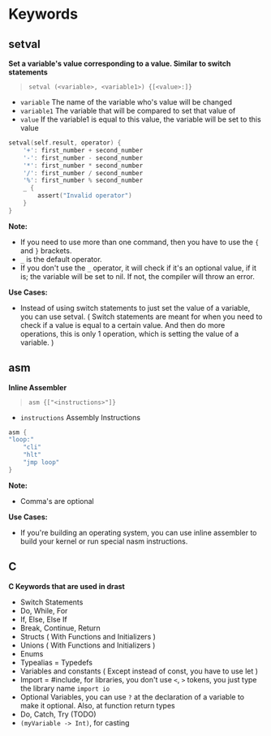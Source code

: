 # Keywords

## setval

**Set a variable's value corresponding to a value. Similar to switch statements**

> `setval (<variable>, <variable1>) {[<value>:]}`

- `variable` The name of the variable who's value will be changed
- `variable1` The variable that will be compared to set that value of
- `value` If the variable1 is equal to this value, the variable will be set to this value

```C
setval(self.result, operator) {
    '+': first_number + second_number
    '-': first_number - second_number
    '*': first_number * second_number
    '/': first_number / second_number
    '%': first_number % second_number
    _ {
        assert("Invalid operator")
    }
}
```

**Note:**

- If you need to use more than one command, then you have to use the `{` and `}` brackets.
- `_` is the default operator.
- If you don't use the `_` operator, it will check if it's an optional value, if it is; the variable will be set to nil.
  If not, the compiler will throw an error.

**Use Cases:**

- Instead of using switch statements to just set the value of a variable, you can use setval. ( Switch statements are
  meant for when you need to check if a value is equal to a certain value. And then do more operations, this is only 1
  operation, which is setting the value of a variable. )

## asm

**Inline Assembler**

> `asm {["<instructions>"]}`

- `instructions` Assembly Instructions

```C
asm {
"loop:"
    "cli"
    "hlt"
    "jmp loop"
}
```

**Note:**

- Comma's are optional

**Use Cases:**

- If you're building an operating system, you can use inline assembler to build your kernel or run special nasm
  instructions.

## C

**C Keywords that are used in drast**

- Switch Statements
- Do, While, For
- If, Else, Else If
- Break, Continue, Return
- Structs ( With Functions and Initializers )
- Unions ( With Functions and Initializers )
- Enums
- Typealias = Typedefs
- Variables and constants ( Except instead of const, you have to use let )
- Import = #include, for libraries, you don't use `<`, `>` tokens, you just type the library name `import io`
- Optional Variables, you can use `?` at the declaration of a variable to make it optional. Also, at function return
  types
- Do, Catch, Try (TODO)
- `(myVariable -> Int)`, for casting